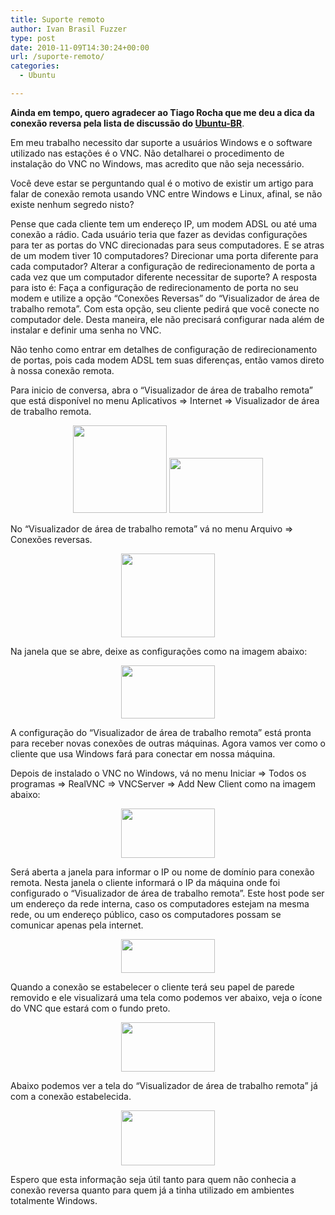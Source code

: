 ```yaml
---
title: Suporte remoto
author: Ivan Brasil Fuzzer
type: post
date: 2010-11-09T14:30:24+00:00
url: /suporte-remoto/
categories:
  - Ubuntu

---
```

**Ainda em tempo, quero agradecer ao Tiago Rocha que me deu a dica da conexão reversa pela lista de discussão do [Ubuntu-BR][1]**.

Em meu trabalho necessito dar suporte a usuários Windows e o software utilizado nas estações é o VNC. Não detalharei o procedimento de instalação do VNC no Windows, mas acredito que não seja necessário.

Você deve estar se perguntando qual é o motivo de existir um artigo para falar de conexão remota usando VNC entre Windows e Linux, afinal, se não existe nenhum segredo nisto?

Pense que cada cliente tem um endereço IP, um modem ADSL ou até uma conexão a rádio. Cada usuário teria que fazer as devidas configurações para ter as portas do VNC direcionadas para seus computadores. E se atras de um modem tiver 10 computadores? Direcionar uma porta diferente para cada computador? Alterar a configuração de redirecionamento de porta a cada vez que um computador diferente necessitar de suporte? A resposta para isto é: Faça a configuração de redirecionamento de porta no seu modem e utilize a opção &#8220;Conexões Reversas&#8221; do &#8220;Visualizador de área de trabalho remota&#8221;. Com esta opção, seu cliente pedirá que você conecte no computador dele. Desta maneira, ele não precisará configurar nada além de instalar e definir uma senha no VNC.

Não tenho como entrar em detalhes de configuração de redirecionamento de portas, pois cada modem ADSL tem suas diferenças, então vamos direto à nossa conexão remota.

Para inicio de conversa, abra o &#8220;Visualizador de área de trabalho remota&#8221; que está disponível no menu Aplicativos => Internet => Visualizador de área de trabalho remota.

<p style="text-align: center;">
  <a href="http://www.ubuntero.com.br/wp-content/uploads/2010/11/Captura_de_tela1.png"><img class="alignnone size-thumbnail wp-image-1157" title="Captura_de_tela" src="http://www.ubuntero.com.br/wp-content/uploads/2010/11/Captura_de_tela1-150x140.png" alt="" width="150" height="140" /></a> <a href="http://www.ubuntero.com.br/wp-content/uploads/2010/11/Captura_de_tela-1.png"><img class="alignnone size-thumbnail wp-image-1158" title="Captura_de_tela-1" src="http://www.ubuntero.com.br/wp-content/uploads/2010/11/Captura_de_tela-1-150x88.png" alt="" width="150" height="88" /></a>
</p>

<p style="text-align: left;">
  No &#8220;Visualizador de área de trabalho remota&#8221; vá no menu Arquivo => Conexões reversas.
</p>

<p style="text-align: center;">
  <a href="http://www.ubuntero.com.br/wp-content/uploads/2010/11/Captura_de_tela-2.png"><img class="alignnone size-thumbnail wp-image-1159" title="Captura_de_tela-2" src="http://www.ubuntero.com.br/wp-content/uploads/2010/11/Captura_de_tela-2-150x134.png" alt="" width="150" height="134" /></a>
</p>

<p style="text-align: left;">
  Na janela que se abre, deixe as configurações como na imagem abaixo:
</p>

<p style="text-align: center;">
  <a href="http://www.ubuntero.com.br/wp-content/uploads/2010/11/Captura_de_tela-3.png"><img class="alignnone size-thumbnail wp-image-1160" title="Captura_de_tela-3" src="http://www.ubuntero.com.br/wp-content/uploads/2010/11/Captura_de_tela-3-150x85.png" alt="" width="150" height="85" /></a>
</p>

<p style="text-align: left;">
  A configuração do &#8220;Visualizador de área de trabalho remota&#8221; está pronta para receber novas conexões de outras máquinas. Agora vamos ver como o cliente que usa Windows fará para conectar em nossa máquina.
</p>

<p style="text-align: left;">
  Depois de instalado o VNC no Windows, vá no menu Iniciar => Todos os programas => RealVNC => VNCServer => Add New Client como na imagem abaixo:
</p>

<p style="text-align: center;">
  <a href="http://www.ubuntero.com.br/wp-content/uploads/2010/11/Captura_de_tela-4.png"><img class="alignnone size-thumbnail wp-image-1162" title="Captura_de_tela-4" src="http://www.ubuntero.com.br/wp-content/uploads/2010/11/Captura_de_tela-4-150x79.png" alt="" width="150" height="79" /></a>
</p>

<p style="text-align: left;">
  Será aberta a janela para informar o IP ou nome de domínio para conexão remota. Nesta janela o cliente informará o IP da máquina onde foi configurado o &#8220;Visualizador de área de trabalho remota&#8221;. Este host pode ser um endereço da rede interna, caso os computadores estejam na mesma rede, ou um endereço público, caso os computadores possam se comunicar apenas pela internet.
</p>

<p style="text-align: center;">
  <a href="http://www.ubuntero.com.br/wp-content/uploads/2010/11/Captura_de_tela-6.png"><img class="alignnone size-thumbnail wp-image-1163" title="Captura_de_tela-6" src="http://www.ubuntero.com.br/wp-content/uploads/2010/11/Captura_de_tela-6-150x54.png" alt="" width="150" height="54" /></a>
</p>

<p style="text-align: left;">
  Quando a conexão se estabelecer o cliente terá seu papel de parede removido e ele visualizará uma tela como podemos ver abaixo, veja o ícone do VNC que estará com o fundo preto.
</p>

<p style="text-align: center;">
  <a href="http://www.ubuntero.com.br/wp-content/uploads/2010/11/Captura_de_tela-7.png"><img class="alignnone size-thumbnail wp-image-1164" title="Captura_de_tela-7" src="http://www.ubuntero.com.br/wp-content/uploads/2010/11/Captura_de_tela-7-150x79.png" alt="" width="150" height="79" /></a>
</p>

<p style="text-align: left;">
  Abaixo podemos ver a tela do &#8220;Visualizador de área de trabalho remota&#8221; já com a conexão estabelecida.
</p>

<p style="text-align: center;">
  <a href="http://www.ubuntero.com.br/wp-content/uploads/2010/11/Captura_de_tela-8.png"><img class="alignnone size-thumbnail wp-image-1165" title="Captura_de_tela-8" src="http://www.ubuntero.com.br/wp-content/uploads/2010/11/Captura_de_tela-8-150x88.png" alt="" width="150" height="88" /></a>
</p>

<p style="text-align: left;">
  Espero que esta informação seja útil tanto para quem não conhecia a conexão reversa quanto para quem já a tinha utilizado em ambientes totalmente Windows.
</p>

<p style="text-align: left;">

 [1]: https://lists.ubuntu.com/mailman/listinfo/ubuntu-br